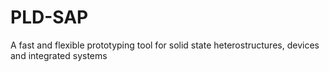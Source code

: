 # PLD-SAP
A fast and flexible prototyping tool for solid state heterostructures, devices and integrated systems

